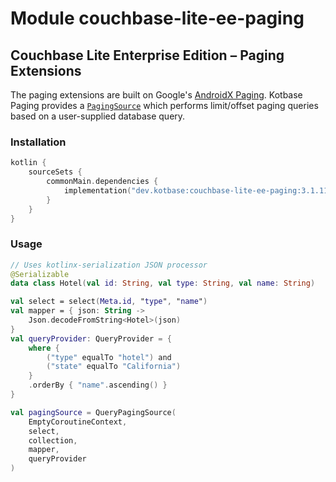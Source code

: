# Module couchbase-lite-ee-paging

## Couchbase Lite Enterprise Edition – Paging Extensions

The paging extensions are built on Google's [AndroidX Paging](
https://developer.android.com/topic/libraries/architecture/paging/v3-overview). Kotbase Paging provides a
[`PagingSource`](https://developer.android.com/reference/kotlin/androidx/paging/PagingSource) which performs
limit/offset paging queries based on a user-supplied database query.

### Installation

```kotlin
kotlin {
    sourceSets {
        commonMain.dependencies {
            implementation("dev.kotbase:couchbase-lite-ee-paging:3.1.11-1.1.2")
        }
    }
}
```

### Usage

```kotlin
// Uses kotlinx-serialization JSON processor
@Serializable
data class Hotel(val id: String, val type: String, val name: String)

val select = select(Meta.id, "type", "name")
val mapper = { json: String ->
    Json.decodeFromString<Hotel>(json)
}
val queryProvider: QueryProvider = {
    where {
        ("type" equalTo "hotel") and
        ("state" equalTo "California")
    }
    .orderBy { "name".ascending() }
}

val pagingSource = QueryPagingSource(
    EmptyCoroutineContext,
    select,
    collection,
    mapper,
    queryProvider
)
```
